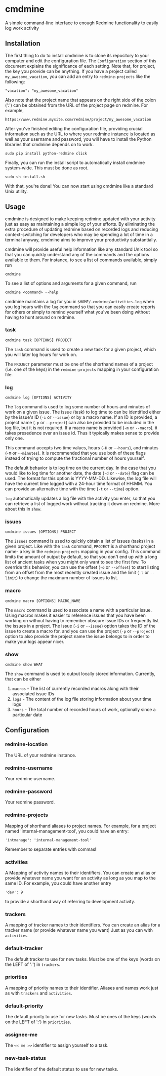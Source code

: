 # cmdmine
A simple command-line interface to enough Redmine functionality to easily log work activity

## Installation

The first thing to do to install cmdmine is to clone its repository to your computer and
edit the configuration file.  The `Configuration` section of this document explains the
significance of each setting.  Note that, for project, the key you provide can be anything.
If you have a project called `my_awesome_vacation`, you can add an entry to `redmine-projects`
like the following:

    "vacation": "my_awesome_vacation"

Also note that the project name that appears on the right side of the colon (':') can be
obtained from the URL of the project page on redmine.  For example,

    https://www.redmine.mysite.com/redmine/project/my_awesome_vacation

After you've finished editing the configuration file, providing crucial information such
as the URL to where your redmine instance is located as well as your username and password,
you will have to install the Python libraries that cmdmine depends on to work.

    sudo pip install python-redmine click

Finally, you can run the install script to automatically install cmdmine system-wide. This must be done
as root.

    sudo sh install.sh

With that, you're done! You can now start using cmdmine like a standard Unix utility.

## Usage

cmdmine is designed to make keeping redmine updated with your activity just as easy as
maintaining a simple log of your efforts.  By eliminating the extra procedure of updating
redmine based on recorded logs and reducing context-switching for developers who may be
spending a lot of time in a terminal anyway, cmdmine aims to improve your productivity
substantially.


cmdmine will provide useful help information like any standard Unix
tool so that you can quickly understand any of the commands and the options available
to them.  For instance, to see a list of commands available, simply run

    cmdmine

To see a list of options and arguments for a given command, run

    cmdmine <command> --help

cmdmine maintains a log for you in `$HOME/.cmdmine/activities.log` when you log hours with
the `log` command so that you can easily create reports for others or simply to remind
yourself what you've been doing without having to hunt around on redmine.

### task

    cmdmine task [OPTIONS] PROJECT

The `task` command is used to create a new task for a given project, which you will later
log hours for work on.

The `PROJECT` parameter must be one of the shorthand names of a project (i.e. one of the
keys) in the `redmine-projects` mapping in your configuration file.

### log

    cmdmine log [OPTIONS] ACTIVITY

The `log` command is used to log some number of hours and minutes of work on a given issue.
The issue (task) to log time to can be identified either by the issue's ID (`-i` or `--issue`)
or by a macro name.  If an ID is provided, a project name (`-p` or `--project`) can also be
provided to be included in the log file, but it is not required.  If a macro name is provided
(`-m` or `--macro`), it takes presedence over an issue id.  Thus it typically makes sense to
provide only one.

This command accepts two time values, hours (`-H` or `--hours`), and minutes (`-M` or `--minutes`).
It is recommended that you use both of these flags instead of trying to compute the fractional
number of hours yourself.

The default behavior is to log time on the current day.  In the case that you would like to
log time for another date, the date (`-d` or `--date`) flag can be used. The format for this
option is YYYY-MM-DD.  Likewise, the log file will have the current time logged with a 24-hour
time format of HH:MM.  You can provide an alternative time with the time (`-t` or `--time`) option.

`log` automatically updates a log file with the activity you enter, so that you can retrieve
a list of logged work without tracking it down on redmine.  More about this in `show`.

### issues

    cmdmine issues [OPTIONS] PROJECT

The `issues` command is used to quickly obtain a list of issues (tasks) in a given project.
Like with the `task` command, `PROJECT` is a shorthand project name- a key in the `redmine-projects`
mapping in your config.  This command limits the amount of output by default, so that you don't end
up with a long list of ancient tasks when you might only want to see the first few.  To override
this behavior, you can use the offset (`-o` or `--offset`) to start listing from an offset from the
most recently created issue and the limit (`-l` or `--limit`) to change the maximum number of
issues to list.

### macro

    cmdmine macro [OPTIONS] MACRO_NAME

The `macro` command is used to associate a name with a particular issue.  Using macros makes it
easier to reference issues that you have been working on without having to remember obscure
issue IDs or frequently list the issues in a project.  The issue (`-i` or `--issue`) option
takes the ID of the issue to create a macro for, and you can use the project (`-p` or `--project`)
option to also provide the project name the issue belongs to in order to make your logs appear
nicer.

### show

    cmdmine show WHAT

The `show` command is used to output locally stored information.  Currently, that can be either

1. `macros` - The list of currently recorded macros along with their associated issue IDs
2. `logs`   - The content of the log file storing information about your time logs
3. `hours`  - The total number of recorded hours of work, optionally since a particular date

## Configuration

### redmine-location

The URL of your redmine instance.

### redmine-username

Your redmine username.

### redmine-password

Your redmine password.

### redmine-projects

Mapping of shorthand aliases to project names.
For example, for a project named 'internal-management-tool', you could have an entry:

    'intmanage': 'internal-management-tool'

Remember to separate entries with commas!

### activities

A Mapping of activity names to their identifiers.
You can create an alias or provide whatever name you want for an activity
as long as you map to the same ID. For example, you could have another entry

    'dev': 9

to provide a shorthand way of referring to development activity.

### trackers

A mapping of tracker names to their identifiers.
You can create an alias for a tracker name (or provide whatever name you want)
Just as you can with `activities`.

### default-tracker

The default tracker to use for new tasks.
Must be one of the keys (words on the LEFT of ':') in `trackers`.

### priorities

A mapping of priority names to their identifier.
Aliases and names work just as with `trackers` and `activities`.

### default-priority

The default priority to use for new tasks.
Must be ones of the keys (words on the LEFT of ':') in `priorities`.

### assignee-me

The `<< me >>` identifier to assign yourself to a task.

### new-task-status

The identifier of the default status to use for new tasks.
